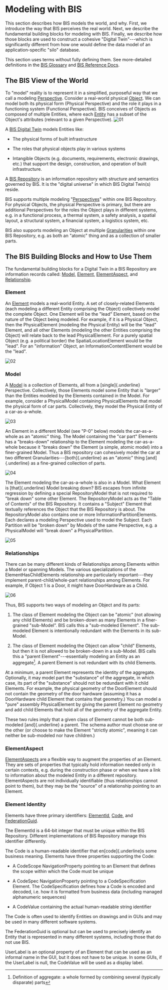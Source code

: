 # Modeling with BIS

This section describes how BIS models the world, and why. First, we introduce the way that BIS perceives the real world. Next, we describe the fundamental building blocks for modeling with BIS. Finally, we describe how those blocks are used to construct a cohesive "Digital Twin"---which is significantly different from how one would define the data model of an application-specific "silo" database.

This section uses terms without fully defining them. See more-detailed definitions in the [BIS Glossary](TODO-Need-Glossary-Link) and [BIS Reference Docs](TODO-Need-Glossary-Link).

## The BIS View of the World

To "model" reality is to represent it in a simplified, purposeful way that we call a modeling [Perspective](TODO-Need-Glossary-Link). Consider a real-world physical [Object](TODO-Need-Glossary-Link). We can model both its physical form (Physical Perspective) and the role it plays in a functioning system (Functional Perspective). BIS conceives of Objects as composed of multiple Entities, where each [Entity](TODO-Need-Glossary-Link) has a subset of the Object's attributes (relevant to a given Perspective).
![01](./media/bis-modeling-01.png "An Object is comprised of multiple Entities") <!--style="width:5.51546in;height:1.97637in"-->

A [BIS Digital Twin](TODO-Need-Glossary-Link) models Entities like:

- The physical forms of built infrastructure

- The roles that physical objects play in various systems

- Intangible Objects (e.g. documents, requirements, electronic drawings, etc.) that support the design, construction, and operation of built infrastructure.

A [BIS Repository](TODO-Need-Glossary-Link) is an information repository with structure and semantics governed by BIS. It is the "digital universe" in which BIS Digital Twin(s) reside.

BIS supports multiple modeling "[Perspectives](TODO-Need-Glossary-Link)" within one BIS Repository. For physical Objects, the physical Perspective is primary, but there are additional Perspectives for the roles the Object plays in different systems, e.g. in a functional process, a thermal system, a safety analysis, a spatial layout, a structural system, a financial system, a logistics system, etc.

BIS also supports modeling an Object at multiple [Granularities](TODO-Need-Glossary-Link) within one BIS Repository, e.g. as both an "atomic" thing and as a collection of smaller parts.

## The BIS Building Blocks and How to Use Them

The fundamental building blocks for a Digital Twin in a BIS Repository are information records called: [Model](TODO-Need-Glossary-Link), [Element](TODO-Need-Glossary-Link), [ElementAspect](TODO-Need-Glossary-Link), and [Relationship](TODO-Need-Glossary-Link).

### Element

An [Element](TODO-Need-Glossary-Link) models a real-world Entity. A set of closely-related Elements (each modeling a different Entity comprising the Object) collectively model the complete Object. One Element will be the "lead" Element, based on the nature of the Object being modeled. For example, if it is a Physical Object, then the PhysicalElement (modeling the Physical Entity) will be the "lead" Element, and all other Elements (modeling the other Entities comprising the Object) will relate back to the lead PhysicalElement. For a purely spatial Object (e.g. a political border) the SpatialLocationElement would be the "lead". For an "information" Object, an InformationContentElement would be the "lead".

![02](./media/bis-modeling-02.png "Elements model Entities")<!-- style="width:4.4325in;height:1.84167in" -->

### Model

A [Model](TODO-Need-Glossary-Link) is a collection of Elements, all from a [single]{.underline} Perspective. Collectively, those Elements model some Entity that is "larger" than the Entities modeled by the Elements contained in the Model. For example, consider a PhysicalModel containing PhysicalElements that model the physical form of car parts. Collectively, they model the Physical Entity of a car-as-a-whole.

![03](./media/bis-modeling-03.png "Models are collections of Elements with a common Perspective") <!--style="width:5.31382in;height:2.075in" -->

An Element in a different Model (see "P-0" below) models the car-as-a-whole as an "atomic" thing. The Model containing the "car part" Elements has a "breaks-down" relationship to the Element modeling the car-as-a-whole because it "breaks down" the Element (a simple, atomic model) into a finer-grained Model. Thus a BIS repository can cohesively model the car at two different Granularities---[both]{.underline} as an "atomic" thing [and]{.underline} as a fine-grained collection of parts.

![04](./media/bis-modeling-04.png "Models break-down Elements for finer-grained modeling") <!--style="width:4.39167in;height:2.6594in" -->

The Element modeling the car-as-a-whole is also in a Model. What Element is [that]{.underline} Model breaking down? BIS escapes from infinite regression by defining a special RepositoryModel that is not required to "break down" some other Element. The RepositoryModel acts as the "Table of Contents" of the BIS Repository. It contains a "Subject" Element that textually references the Object that the BIS Repository is about. The RepositoryModel also contains one or more InformationPartitionElements. Each declares a modeling Perspective used to model the Subject. Each Partition will be "broken down" by Models of the same Perspective, e.g. a PhysicalModel will "break down" a PhysicalPartition.

![05](./media/bis-modeling-05.png "The RepositoryModel acts as the Table of Contents of the BIS Repository") <!--style="width:5.73446in;height:3.35in" -->

### Relationships

There can be many different kinds of Relationships among Elements within a Model or spanning Models. The various specializations of the ElementHasChildElements relationship are particularly important---they implement parent-child/whole-part relationships among Elements. For example, if Object 1 is a Door, it might have DoorHardware as a Child.

![06](./media/bis-modeling-06.png "Within a Model, parent Elements allow child Elements") <!--style="width:5.57041in;height:3.24167in" -->

Thus, BIS supports two ways of modeling an Object and its parts:

1. The class of Element modeling the Object can be "atomic" (not allowing any child Elements) and be broken-down as many Elements in a finer-grained "sub-Model". BIS calls this a "sub-modeled Element". The sub-modeled Element is intentionally redundant with the Elements in its sub-Model.

2. The class of Element modeling the Object can allow "child" Elements, but then it is not allowed to be broken-down in a sub-Model. BIS calls this a "parent Element"---essentially modeling an Entity as an aggregate[^1]. A parent Element is not redundant with its child Elements.

At a minimum, a parent Element represents the identity of the aggregate. Optionally, it may model part the "substance" of the aggregate, in which case, its part of the "substance" should not be redundant with it child Elements. For example, the physical geometry of the DoorElement should not contain the geometry of the door hardware (assuming it has a DoorHardware child Element that contains that geometry.) You can model a "pure" assembly PhysicalElement by giving the parent Element no geometry and add child Elements that hold all of the geometry of the aggregate Entity.

These two rules imply that a given class of Element cannot be both sub-modeled [and]{.underline} a parent. The schema author must choose one or the other (or choose to make the Element "strictly atomic", meaning it can neither be sub-modeled nor have children.)

### ElementAspect

[ElementAspects](TODO-Need-Glossary-Link) are a flexible way to augment the properties of an Element. They are sets of properties that typically hold information needed only in certain contexts, e.g. during the construction phase or when we have a link to information about the modeled Entity in a different repository. ElementAspects are not individually identifiable (thus relationships cannot point to them), but they may be the "source" of a relationship pointing to an Element.

### Element Identity

Elements have three primary identifiers: [ElementId](TODO-Need-Glossary-Link), [Code](TODO-Need-Glossary-Link), and [FederationGuid](TODO-Need-Glossary-Link).

The ElementId is a 64-bit integer that must be unique within the BIS Repository. Different implementations of BIS Repository manage this identifier differently.

The Code is a human-readable identifier that en[code]{.underline}s some business meaning. Elements have three properties supporting the Code:

- A CodeScope NavigationProperty pointing to an Element that defines the scope within which the Code must be unique

- A CodeSpec NavigationProperty pointing to a CodeSpecification Element. The CodeSpecification defines how a Code is encoded and decoded, i.e. how it is formatted from business data (including managed alphanumeric sequences)

- A CodeValue containing the actual human-readable string identifier

The Code is often used to identify Entities on drawings and in GUIs and may be used in many different software systems.

The FederationGuid is optional but can be used to precisely identify an Entity that is represented in many different systems, including those that do not use BIS.

UserLabel is an optional property of an Element that can be used as an informal name in the GUI, but it does not have to be unique. In some GUIs, if the UserLabel is null, the CodeValue will be used as a display label.

[^1]: Definition of aggregate: a whole formed by combining several (typically disparate) parts
